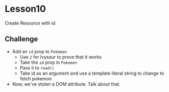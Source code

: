 # Lesson10

Create Resource with id

## Challenge

- Add an `id` prop to `Pokemon`
  - Use `2` for Ivysaur to prove that it works
  - Take the `id` prop in `Pokemon`
  - Pass it to `read()`
  - Take id as an argument and use a template literal string to change to fetch pokemon
- Now, we've stolen a DOM attribute. Talk about that.
